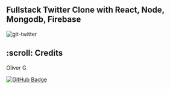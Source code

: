 ## Fullstack Twitter Clone with React, Node, Mongodb, Firebase

![git-twitter](https://user-images.githubusercontent.com/32399333/207771374-49bc685c-610e-4714-8af9-a5995d27489c.png)

<!-- CREDITS -->
<h2 id="credits"> :scroll: Credits</h2>

Oliver G

[![GitHub Badge](https://img.shields.io/badge/GitHub-100000?style=for-the-badge&logo=github&logoColor=white)](https://github.com/oliver-gomes)
